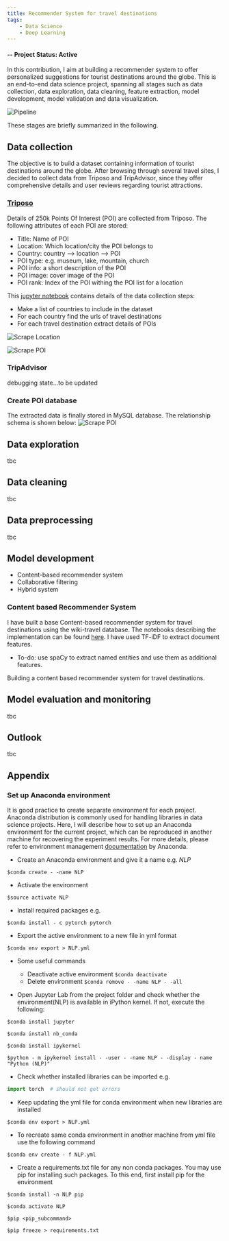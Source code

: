 ```yaml
---
title: Recommender System for travel destinations
tags:
    - Data Science
    - Deep Learning
---
```

#### -- Project Status: Active

In this contribution, I aim at building a recommender system to offer personalized suggestions for tourist destinations around the globe. This is an end-to-end data science project, spanning all stages such as data collection, data exploration, data cleaning, feature extraction, model development, model validation and data visualization.

![Pipeline](https://github.com/rbiswasfc/Recommender-System/blob/master/images/pipeline.PNG)

These stages are briefly summarized in the following.

## Data collection

The objective is to build a dataset containing information of tourist destinations around the globe. After browsing through several travel sites, I decided to collect data from Triposo and TripAdvisor, since they offer comprehensive details and user reviews regarding tourist attractions.

### [Triposo](https://github.com/rbiswasfc/Recommender-System/blob/master/scraping/scrape_triposo.ipynb)

Details of 250k Points Of Interest (POI) are collected from Triposo. The following attributes of each POI are stored:

* Title: Name of POI
* Location: Which location/city the POI belongs to
* Country: country --> location --> POI
* POI type: e.g. museum, lake, mountain, church
* POI info: a short description of the POI
* POI image: cover image of the POI
* POI rank: Index of the POI withing the POI list for a location

This [jupyter notebook](https://github.com/rbiswasfc/Recommender-System/blob/master/scraping/scrape_triposo.ipynb) contains details of the data collection steps:

* Make a list of countries to include in the dataset
* For each country find the urls of travel destinations
* For each travel destination extract details of POIs

![Scrape Location](https://github.com/rbiswasfc/Recommender-System/blob/master/images/location_triposo.PNG)

![Scrape POI](https://github.com/rbiswasfc/Recommender-System/blob/master/images/POI_triposo.PNG)

### TripAdvisor
debugging state...to be updated

### Create POI database
The extracted data is finally stored in MySQL database. The relationship schema is shown below:
![Scrape POI](https://github.com/rbiswasfc/Recommender-System/blob/master/images/poi_db.PNG)


## Data exploration
tbc

## Data cleaning
tbc

## Data preprocessing
tbc

## Model development

* Content-based recommender system
* Collaborative filtering
* Hybrid system

### Content based Recommender System
I have built a base Content-based recommender system for travel destinations using the wiki-travel database. The notebooks describing the implementation can be found [here](https://github.com/rbiswasfc/Recommender-System/blob/master/notebooks/wikiVoyageRecSys.ipynb).
I have used TF-iDF to extract document features.
* To-do: use spaCy to extract named entities and use them as additional features.

Building a content based recommender system for travel destinations.

## Model evaluation and monitoring
tbc

## Outlook
tbc

## Appendix

### Set up Anaconda environment

It is good practice to create separate environment for each project. Anaconda distribution is commonly used for handling libraries in data science projects. Here, I will describe how to set up an Anaconda environment for the current project, which can be reproduced in another machine for recovering the experiment results. For more details, please refer to environment management [documentation](https://docs.conda.io/projects/conda/en/latest/user-guide/tasks/manage-environments.html) by Anaconda.

* Create an Anaconda environment and give it a name e.g. *NLP*

```$conda create - -name NLP```

* Activate the environment

```$source activate NLP```

* Install required packages e.g.

```$conda install - c pytorch pytorch```

* Export the active environment to a new file in yml format

```$conda env export > NLP.yml```


* Some useful commands

    * Deactivate active environment ```$conda deactivate```
    * Delete environment ```$conda remove - -name NLP - -all```

* Open Jupyter Lab from the project folder and check whether the environment(NLP) is available in iPython kernel. If not, execute the following:

```$conda install jupyter```

```$conda install nb_conda```

```$conda install ipykernel```

```$python - m ipykernel install - -user - -name NLP - -display - name "Python (NLP)"```

* Check whether installed libraries can be imported e.g.

```python
import torch  # should not get errors
```

* Keep updating the yml file for conda environment when new libraries are installed

```$conda env export > NLP.yml```


* To recreate same conda environment in another machine from yml file use the following command

```$conda env create - f NLP.yml```

* Create a requirements.txt file for any non conda packages. You may use pip for installing such packages. To this end, first install pip for the environment

```$conda install -n NLP pip```

```$conda activate NLP```

```$pip <pip_subcommand>```

```$pip freeze > requirements.txt```

